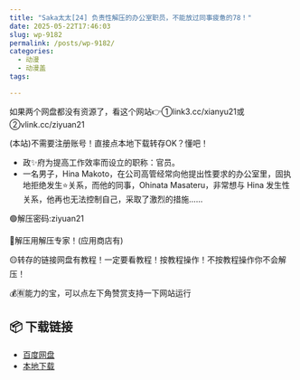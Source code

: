 ```yaml
---
title: "Saka太太[24] 负责性解压的办公室职员，不能放过同事疲惫的78！"
date: 2025-05-22T17:46:03
slug: wp-9182
permalink: /posts/wp-9182/
categories:
  - 动漫
  - 动漫盖
tags:

---
```


如果两个网盘都没有资源了，看这个网站👉①link3.cc/xianyu21或②vlink.cc/ziyuan21

(本站)不需要注册账号！直接点本地下载转存OK？懂吧！

*   政✨府为提高工作效率而设立的职称：官员。
*   一名男子，Hina Makoto，在公司高管经常向他提出性要求的办公室里，固执地拒绝发生⭐关系，而他的同事，Ohinata Masateru，非常想与 Hina 发生性关系，他再也无法控制自己，采取了激烈的措施……

🟢解压密码:ziyuan21

🔵解压用解压专家！(应用商店有)

🟡转存的链接网盘有教程！一定要看教程！按教程操作！不按教程操作你不会解压！

💰🈶能力的宝，可以点左下角赞赏支持一下网站运行

## 📦 下载链接
- [百度网盘](https://blziyuan21.com/pay-download/9182?key=c16197a937&down_id=0)
- [本地下载](https://blziyuan21.com/pay-download/9182?key=c16197a937&down_id=1)

